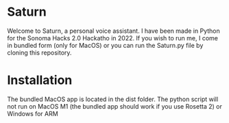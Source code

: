 # Saturn

Welcome to Saturn, a personal voice assistant. I have been made in Python for the Sonoma Hacks 2.0 Hackatho in 2022. If you wish to run me, I come in bundled form (only for MacOS) or you can run the Saturn.py file by cloning this repository.

# Installation

  The bundled MacOS app is located in the dist folder.
  The python script will not run on MacOS M1 (the bundled app should work if you use Rosetta 2) or Windows for ARM
